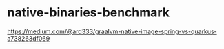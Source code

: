 # native-binaries-benchmark

https://medium.com/@ard333/graalvm-native-image-spring-vs-quarkus-a738263df069
